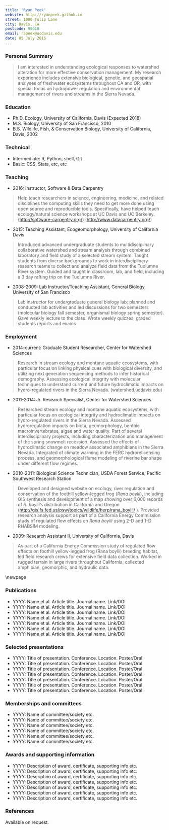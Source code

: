 ```yaml
---
title: 'Ryan Peek'
website: http://ryanpeek.github.io
street: 1000 Tulip Lane
city: Davis, CA
postcode: 95618
email: rapeek@ucdavis.edu
date: 05 July 2016
...
```


### Personal Summary

> I am interested in understanding ecological responses to watershed alteration for more effective conservation management. My research experience includes extensive biological, genetic, and geospatial analyses of freshwater ecosystems throughout CA and OR, with special focus on hydropower regulation and environmental management of rivers and streams in the Sierra Nevada.

### Education 

- Ph.D. Ecology, University of California, Davis (Expected 2018)
- M.S.  Biology, University of San Francisco, 2010
- B.S.  Wildlife, Fish, & Conservation Biology, University of California, Davis, 2002

### Technical

- Intermediate: R, Python, shell, Git
- Basic: CSS, Stata, etc, etc

### Teaching

- 2016: Instructor, Software & Data Carpentry

> Help teach researchers in science, engineering, medicine, and related disciplines the computing skills they need to get more done using open source and reproducible tools. Specifically, have helped teach ecology/natural science workshops at UC Davis and UC Berkeley. (http://software-carpentry.org/) (http://www.datacarpentry.org/)

- 2015: Teaching Assistant, Ecogeomorphology, University of California Davis

> Introduced advanced undergraduate students to multidisciplinary collaborative watershed and stream analysis through combined laboratory and field study of a selected stream system. Taught students from diverse backgrounds to work in interdisciplinary research teams to collect and analyze field data from the Tuolumne River system. Guided and taught in classroom, lab, and field, including a 3 day rafting trip on the Tuolumne River.

- 2008-2009: Lab Instructor/Teaching Assistant, General Biology, University of San Francisco

> Lab instructor for undergraduate general biology lab; planned and conducted lab activities and led discussions for two semesters (molecular biology fall semester, organismal biology spring semester).  Gave weekly lecture to the class. Wrote weekly quizzes, graded students reports and exams

### Employment 

- 2014-current: Graduate Student Researcher, Center for Watershed Sciences

> Research in stream ecology and montane aquatic ecosystems, with particular focus on linking physical cues with biological diversity, and utilizing next generation sequencing methods to infer historical demography.  Assessing ecological integrity with molecular techniques to understand current and future hydroclimatic impacts on hydro-regulated rivers in the Sierra Nevada. (watershed.ucdavis.edu)

- 2011-2014: Jr. Research Specialist, Center for Watershed Sciences

> Researched stream ecology and montane aquatic ecosystems, with particular focus on ecological integrity and hydroclimatic impacts on hydro-regulated rivers in the Sierra Nevada. Assessed hydroregulation impacts on biota, geomorphology, benthic macroinvertebrates, algae and water quality. Part of several interdisciplinary projects, including characterization and management of the spring snowmelt recession. Assessed the effects of hydroclimatic change on meadow associated amphibians in the Sierra Nevada. Integrated of climate warming in the FERC hydrorelicensing process, and geomorphological flume modeling of riverine bar shape under different flow regimes.

- 2010-2011: Biological Science Technician, USDA Forest Service, Pacific Southwest Research Station

> Developed and designed website on ecology, river regulation and conservation of the foothill yellow-legged frog (*Rana boylii*), including GIS synthesis and development of a map showing over 6,000 records of *R. boylii’s* distribution in California and Oregon (http://gis.fs.fed.us/psw/topics/wildlife/herp/rana_boylii/ ). Provided research analysis support as part of a California Energy Commission study of regulated flow effects on *Rana boylii* using 2-D and 1-D RHABSIM modeling.

- 2009: Research Assistant II, University of California, Davis

> As part of a California Energy Commission study of regulated flow effects on foothill yellow-legged frog (Rana boylii) breeding habitat, led field research crews for extensive field data collection.  Worked in rugged terrain in large rivers throughout California, collected amphibian, geomorphic, and hydraulic data. 

\newpage

### Publications

- YYYY: Name et al. Article title. Journal name. Link/DOI
- YYYY: Name et al. Article title. Journal name. Link/DOI
- YYYY: Name et al. Article title. Journal name. Link/DOI
- YYYY: Name et al. Article title. Journal name. Link/DOI
- YYYY: Name et al. Article title. Journal name. Link/DOI
- YYYY: Name et al. Article title. Journal name. Link/DOI
- YYYY: Name et al. Article title. Journal name. Link/DOI

### Selected presentations

- YYYY: Title of presentation. Conference. Location. Poster/Oral
- YYYY: Title of presentation. Conference. Location. Poster/Oral
- YYYY: Title of presentation. Conference. Location. Poster/Oral
- YYYY: Title of presentation. Conference. Location. Poster/Oral
- YYYY: Title of presentation. Conference. Location. Poster/Oral
- YYYY: Title of presentation. Conference. Location. Poster/Oral
- YYYY: Title of presentation. Conference. Location. Poster/Oral

### Memberships and committees

- YYYY: Name of committee/society etc.
- YYYY: Name of committee/society etc.
- YYYY: Name of committee/society etc.
- YYYY: Name of committee/society etc.
- YYYY: Name of committee/society etc.
- YYYY: Name of committee/society etc.

### Awards and supporting information

- YYYY: Description of award, certificate, supporting info etc.
- YYYY: Description of award, certificate, supporting info etc.
- YYYY: Description of award, certificate, supporting info etc.
- YYYY: Description of award, certificate, supporting info etc.
- YYYY: Description of award, certificate, supporting info etc.
- YYYY: Description of award, certificate, supporting info etc.
- YYYY: Description of award, certificate, supporting info etc.

### References

Available on request.





